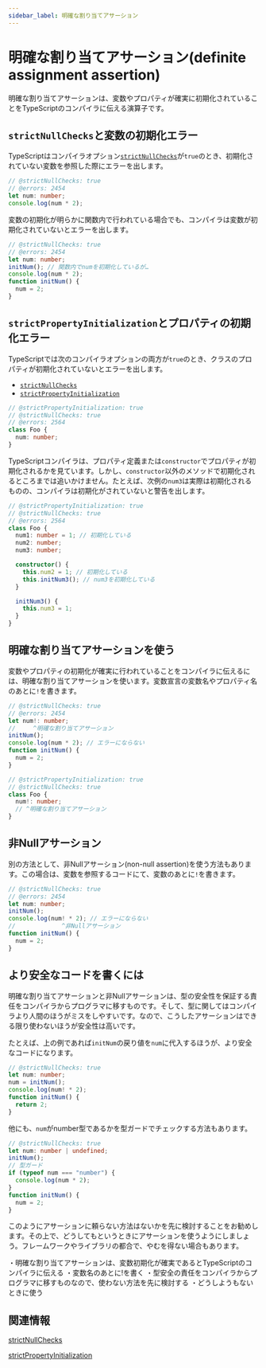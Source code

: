 ```yaml
---
sidebar_label: 明確な割り当てアサーション
---
```


# 明確な割り当てアサーション(definite assignment assertion)

明確な割り当てアサーションは、変数やプロパティが確実に初期化されていることをTypeScriptのコンパイラに伝える演算子です。

## `strictNullChecks`と変数の初期化エラー

TypeScriptはコンパイラオプション[`strictNullChecks`](../tsconfig/strictnullchecks.md)が`true`のとき、初期化されていない変数を参照した際にエラーを出します。

```ts twoslash
// @strictNullChecks: true
// @errors: 2454
let num: number;
console.log(num * 2);
```

変数の初期化が明らかに関数内で行われている場合でも、コンパイラは変数が初期化されていないとエラーを出します。

```ts twoslash
// @strictNullChecks: true
// @errors: 2454
let num: number;
initNum(); // 関数内でnumを初期化しているが…
console.log(num * 2);
function initNum() {
  num = 2;
}
```

## `strictPropertyInitialization`とプロパティの初期化エラー

TypeScriptでは次のコンパイラオプションの両方が`true`のとき、クラスのプロパティが初期化されていないとエラーを出します。

- [`strictNullChecks`](../tsconfig/strictnullchecks.md)
- [`strictPropertyInitialization`](../tsconfig/strictpropertyinitialization.md)

```ts twoslash
// @strictPropertyInitialization: true
// @strictNullChecks: true
// @errors: 2564
class Foo {
  num: number;
}
```

TypeScriptコンパイラは、プロパティ定義または`constructor`でプロパティが初期化されるかを見ています。しかし、`constructor`以外のメソッドで初期化されるところまでは追いかけません。たとえば、次例の`num3`は実際は初期化されるものの、コンパイラは初期化がされていないと警告を出します。

```ts twoslash
// @strictPropertyInitialization: true
// @strictNullChecks: true
// @errors: 2564
class Foo {
  num1: number = 1; // 初期化している
  num2: number;
  num3: number;

  constructor() {
    this.num2 = 1; // 初期化している
    this.initNum3(); // num3を初期化している
  }

  initNum3() {
    this.num3 = 1;
  }
}
```

## 明確な割り当てアサーションを使う

変数やプロパティの初期化が確実に行われていることをコンパイラに伝えるには、明確な割り当てアサーションを使います。変数宣言の変数名やプロパティ名のあとに`!`を書きます。

```ts twoslash
// @strictNullChecks: true
// @errors: 2454
let num!: number;
//     ^明確な割り当てアサーション
initNum();
console.log(num * 2); // エラーにならない
function initNum() {
  num = 2;
}
```

```ts twoslash
// @strictPropertyInitialization: true
// @strictNullChecks: true
class Foo {
  num!: number;
  // ^明確な割り当てアサーション
}
```

## 非Nullアサーション

別の方法として、非Nullアサーション(non-null assertion)を使う方法もあります。この場合は、変数を参照するコードにて、変数のあとに`!`を書きます。

```ts twoslash
// @strictNullChecks: true
// @errors: 2454
let num: number;
initNum();
console.log(num! * 2); // エラーにならない
//             ^非Nullアサーション
function initNum() {
  num = 2;
}
```

## より安全なコードを書くには

明確な割り当てアサーションと非Nullアサーションは、型の安全性を保証する責任をコンパイラからプログラマに移すものです。そして、型に関してはコンパイラより人間のほうがミスをしやすいです。なので、こうしたアサーションはできる限り使わないほうが安全性は高いです。

たとえば、上の例であれば`initNum`の戻り値を`num`に代入するほうが、より安全なコードになります。

```ts twoslash
// @strictNullChecks: true
let num: number;
num = initNum();
console.log(num! * 2);
function initNum() {
  return 2;
}
```

他にも、`num`がnumber型であるかを型ガードでチェックする方法もあります。

```ts twoslash
// @strictNullChecks: true
let num: number | undefined;
initNum();
// 型ガード
if (typeof num === "number") {
  console.log(num * 2);
}
function initNum() {
  num = 2;
}
```

このようにアサーションに頼らない方法はないかを先に検討することをお勧めします。その上で、どうしてもというときにアサーションを使うようにしましょう。フレームワークやライブラリの都合で、やむを得ない場合もあります。

<TweetILearned>

・明確な割り当てアサーションは、変数初期化が確実であるとTypeScriptのコンパイラに伝える
・変数名のあとに!を書く
・型安全の責任をコンパイラからプログラマに移すものなので、使わない方法を先に検討する
・どうしようもないときに使う

</TweetILearned>

## 関連情報

[strictNullChecks](../tsconfig/strictnullchecks.md)

[strictPropertyInitialization](../tsconfig/strictpropertyinitialization.md)
